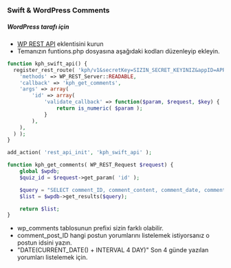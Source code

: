 ### Swift & WordPress Comments

##### WordPress tarafı için
- [WP REST API](https://wordpress.org/plugins/rest-api/ "WP REST API") eklentisini kurun
- Temanızın funtions.php dosyasına aşağıdaki kodları düzenleyip ekleyin.

```php
function kph_swift_api() {
  register_rest_route( 'kph/v1&secretKey=SIZIN_SECRET_KEYINIZ&appID=APP_ID', '/comments', array(
    'methods' => WP_REST_Server::READABLE,
    'callback' => 'kph_get_comments',
    'args' => array(
        'id' => array(
            'validate_callback' => function($param, $request, $key) {
                return is_numeric( $param );
            }
        ),
    ),
  ) );
}

add_action( 'rest_api_init', 'kph_swift_api' );
```
```php
function kph_get_comments( WP_REST_Request $request) {
    global $wpdb;
    $quiz_id = $request->get_param( 'id' );

    $query = "SELECT comment_ID, comment_content, comment_date, comment_author,comment_author_url FROM wp_comments WHERE comment_post_ID = '223' AND comment_approved = '1' AND DATE(CURRENT_DATE() + INTERVAL 4 DAY) ";
    $list = $wpdb->get_results($query);

    return $list;
}
```
- wp_comments tablosunun prefixi sizin farklı olabilir.
- comment_post_ID hangi postun yorumlarını listelemek istiyorsanız o postun idsini yazın.
- "DATE(CURRENT_DATE() + INTERVAL 4 DAY)"  Son 4 günde yazılan yorumları listelemek için.
